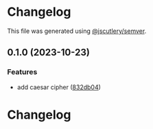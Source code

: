 # Changelog

This file was generated using [@jscutlery/semver](https://github.com/jscutlery/semver).

## 0.1.0 (2023-10-23)

### Features

- add caesar cipher ([832db04](https://github.com/fa7ad/bad-ciphers/commit/832db04e68388b89c07c8e6f36c5994196566303))

# Changelog
